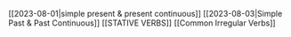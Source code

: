 [[2023-08-01|simple present & present continuous]]
[[2023-08-03|Simple Past & Past Continuous]]
[[STATIVE VERBS]]
[[Common Irregular Verbs]]